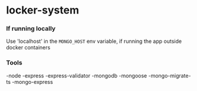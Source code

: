 # locker-system


### If running locally

Use 'localhost' in the `MONGO_HOST` env variable, if running the app outside docker containers

### Tools
-node
-express
-express-validator
-mongodb
-mongoose
-mongo-migrate-ts
-mongo-express

